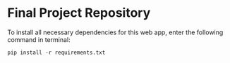 # Final Project Repository

To install all necessary dependencies for this web app, enter the following command in terminal:
```
pip install -r requirements.txt
```